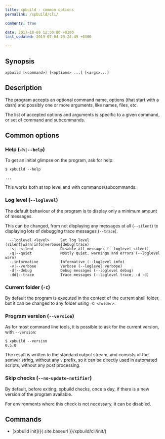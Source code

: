 ```yaml
---
title: xpbuild - common options
permalink: /xpbuild/cli/

comments: true

date: 2017-10-09 12:50:00 +0300
last_updated: 2019-07-04 23:24:49 +0300

---
```


## Synopsis

```
xpbuild [<command>] [<options> ...] [<args>...]
```

## Description


The program accepts an optional command name, 
options (that start with a dash) and possibly one or more
arguments, like names, files, etc.

The list of accepted options and arguments is specific to a given
command, or set of command and subcommands.

## Common options

### Help (`-h|--help`)

To get an initial glimpse on the program, ask for help:

```
$ xpbuild --help

...
```

This works both at top level and with commands/subcommands.

### Log level (`--loglevel`)

The default behaviour of the program is to display only a minimum
amount of messages.

This can be changed, from not displaying any messages at all (`--silent`)
to displaying lots of debugging trace messages (`--trace`).

```
  --loglevel <level>     Set log level (silent|warn|info|verbose|debug|trace) 
  -s|--silent            Disable all messages (--loglevel silent) 
  -q|--quiet             Mostly quiet, warnings and errors (--loglevel warn) 
  --informative          Informative (--loglevel info) 
  -v|--verbose           Verbose (--loglevel verbose) 
  -d|--debug             Debug messages (--loglevel debug) 
  -dd|--trace            Trace messages (--loglevel trace, -d -d) 
```

### Current folder (`-C`)

By default the program is executed in the context of the current shell 
folder, but it can be changed to any folder using `-C <folder>`.

### Program version (`--version`)

As for most command line tools, it is possible to ask for the current 
version, with `--version`:

```console
$ xpbuild --version
0.5.0
```

The result is written to the standard output stream, and consists of the
semver string, without any `v` prefix, so it can be directly used in 
automated scripts, without any post processing.

### Skip checks (`--no-update-notifier`)

By default, before exiting, xpbuild checks, once a day, if there is a 
new version of the program available.

For environments where this check is not necessary, it can be disabled.

## Commands

* [xpbuild init]({{ site.baseurl }}/xpbuild/cli/init/)
